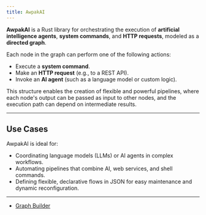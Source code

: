 ```yaml
---
title: AwpakAI
---
```


**AwpakAI** is a Rust library for orchestrating the execution of **artificial intelligence agents**, **system commands**, and **HTTP requests**, modeled as a **directed graph**.

Each node in the graph can perform one of the following actions:

* Execute a **system command**.
* Make an **HTTP request** (e.g., to a REST API).
* Invoke an **AI agent** (such as a language model or custom logic).

This structure enables the creation of flexible and powerful pipelines, where each node's output can be passed as input to other nodes, and the execution path can depend on intermediate results.

---

## Use Cases

AwpakAI is ideal for:

* Coordinating language models (LLMs) or AI agents in complex workflows.
* Automating pipelines that combine AI, web services, and shell commands.
* Defining flexible, declarative flows in JSON for easy maintenance and dynamic reconfiguration.

---

* [Graph Builder](/builder)